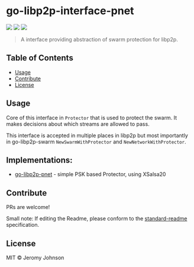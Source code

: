go-libp2p-interface-pnet
==================

[![](https://img.shields.io/badge/made%20by-Protocol%20Labs-blue.svg?style=flat-square)](http://ipn.io)
[![](https://img.shields.io/badge/project-IPFS-blue.svg?style=flat-square)](http://libp2p.io/)
[![](https://img.shields.io/badge/freenode-%23ipfs-blue.svg?style=flat-square)](http://webchat.freenode.net/?channels=%23ipfs)

> A interface providing abstraction of swarm protection for libp2p.


## Table of Contents

- [Usage](#usage)
- [Contribute](#contribute)
- [License](#license)

## Usage

Core of this interface in `Protector` that is used to protect the swarm.
It makes decisions about which streams are allowed to pass.

This interface is accepted in multiple places in libp2p but most importantly in
go-libp2p-swarm `NewSwarmWithProtector` and `NewNetworkWithProtector`.

## Implementations:

 - [go-libp2p-pnet](//gitub.com/libp2p/go-libp2p-pnet) - simple PSK based Protector, using XSalsa20

## Contribute

PRs are welcome!

Small note: If editing the Readme, please conform to the [standard-readme](https://github.com/RichardLitt/standard-readme) specification.

## License

MIT © Jeromy Johnson
